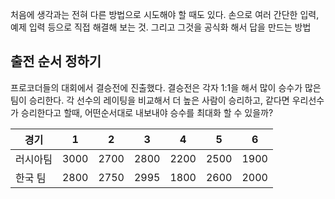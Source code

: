 
처음에 생각과는 전혀 다른 방법으로 시도해야 할 때도 있다.
손으로 여러 간단한 입력, 예제 입력 등으로 직접 해결해 보는 것.
그리고
그것을 공식화 해서 답을 만드는 방법

## 출전 순서 정하기

프로코더들의 대회에서 결승전에 진출했다. 결승전은 각자 1:1을 해서 많이 승수가 많은 팀이 승리한다. 각 선수의 레이팅을 비교해서 더 높은 사람이 승리하고, 같다면 우리선수가 승리한다고 할때, 어떤순서대로 내보내야 승수를 최대화 할 수 있을까?

|  경기|  1	|   2|   3|   4|   5|   6|
|---	|---	|---	|---	|---	|---	|---|
|러시아팀|3000|2700|2800|2200|2500|1900|
|한국 팀|2800|2750|2995|1800|2600|2000|



